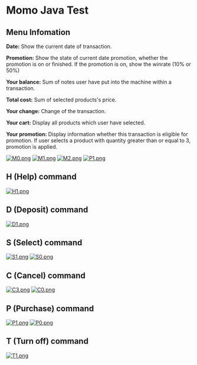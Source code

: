 # Momo Java Test
## Menu Infomation
**Date:** Show the current date of transaction.

**Promotion:** Show the state of current date promotion, whether the promotion is on or finished. If the promotion is on, show the winrate (10% or 50%)

**Your balance:** Sum of notes user have put into the machine within a transaction.

**Total cost:** Sum of selected products's price.

**Your change:** Change of the transaction.

**Your cart:** Display all products which user have selected.

**Your promotion:** Display information whether this transaction is eligible for promotion. If user selects a product with quantity greater than or equal to 3, promotion is applied.

[![M0.png](https://i.postimg.cc/DwCSf3Dt/M0.png)](https://postimg.cc/XrCjxmn8)
[![M1.png](https://i.postimg.cc/SNkRWKbB/M1.png)](https://postimg.cc/c6kdW0Hh)
[![M2.png](https://i.postimg.cc/XY5fpJfT/M2.png)](https://postimg.cc/Wd2Fysfn)
[![P1.png](https://i.postimg.cc/ZRFDGHsK/P1.png)](https://postimg.cc/jw2XNHrG)


## H (Help) command
[![H1.png](https://i.postimg.cc/MG2Z9rJc/H1.png)](https://postimg.cc/nX2tz2zZ)

## D (Deposit) command
[![D1.png](https://i.postimg.cc/DZCT3xHP/D1.png)](https://postimg.cc/LYZ7z3HJ)

## S (Select) command
[![S1.png](https://i.postimg.cc/kMzxnqxL/S1.png)](https://postimg.cc/MX0c5k3Y)
[![S0.png](https://i.postimg.cc/nVvYFM1g/S0.png)](https://postimg.cc/z3GRpz6F)

## C (Cancel) command
[![C3.png](https://i.postimg.cc/MHKTJs5W/C3.png)](https://postimg.cc/G8Vrkx6N)
[![C0.png](https://i.postimg.cc/q7Py0d6p/C0.png)](https://postimg.cc/gwKnqQK7)

## P (Purchase) command
[![P1.png](https://i.postimg.cc/ZRFDGHsK/P1.png)](https://postimg.cc/jw2XNHrG)
[![P0.png](https://i.postimg.cc/FH1LLKj9/P0.png)](https://postimg.cc/xXD8rnx7)

## T (Turn off) command
[![T1.png](https://i.postimg.cc/SNLGQjmj/T1.png)](https://postimg.cc/MvTBd6M8)